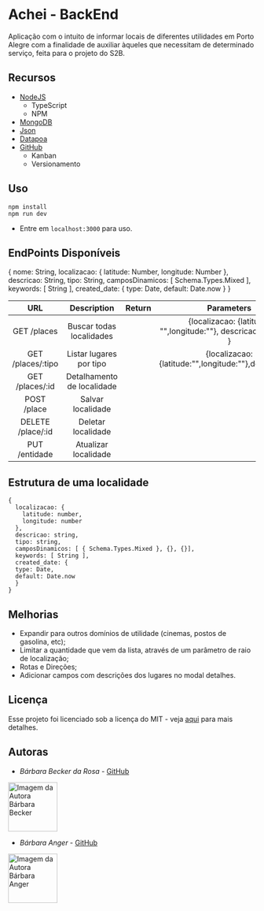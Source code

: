 # Achei - BackEnd
Aplicação com o intuito de informar locais de diferentes utilidades em Porto Alegre com a finalidade de auxiliar àqueles que necessitam de determinado serviço, feita para o projeto do S2B.
## Recursos
- [NodeJS](https://nodejs.org/en/)
  * TypeScript
  * NPM
- [MongoDB](https://www.mongodb.com/)
- [Json](https://www.json.org/)
- [Datapoa](http://datapoa.com.br/apps)
- [GitHub](https://github.com/)
  * Kanban
  * Versionamento

## Uso
```
npm install
npm run dev
```
* Entre em ``localhost:3000`` para uso.

## EndPoints Disponíveis
{
    nome: String,
    localizacao: {
        latitude: Number,
        longitude: Number
    },
    descricao: String,
    tipo: String,
    camposDinamicos: [ Schema.Types.Mixed ],
    keywords: [ String ],
    created_date: {
        type: Date,
        default: Date.now
    }
}

| URL                                     | Description                | Return                      | Parameters                     |
|:---------------------------------------:|:--------------------------:|:---------------------------:|:--------------------------------:|
| GET /places | Buscar todas localidades  |                            | {localizacao: {latitude: "",longitude:""}, descricao: "", tipo: "" }|
| GET /places/:tipo                       | Listar lugares por tipo    |                             |{localizacao:{latitude:"",longitude:""},descricao:""}
| GET /places/:id                         | Detalhamento de localidade |                             |
| POST /place                             | Salvar localidade          |                             |
| DELETE /place/:id                       | Deletar localidade         |                             |
| PUT /entidade                           | Atualizar localidade       |                             |

## Estrutura de uma localidade
```
{
  localizacao: {
    latitude: number,
    longitude: number
  },
  descricao: string,
  tipo: string,
  camposDinamicos: [ { Schema.Types.Mixed }, {}, {}],
  keywords: [ String ],
  created_date: {
  type: Date,
  default: Date.now
  }
}
```
## Melhorias

- Expandir para outros domínios de utilidade (cinemas, postos de gasolina, etc);
- Limitar a quantidade que vem da lista, através de um parâmetro de raio de localização;
- Rotas e Direções;
- Adicionar campos com descrições dos lugares no modal detalhes.
## Licença
Esse projeto foi licenciado sob a licença do MIT - veja [aqui](https://github.com/s2b-barbaras/achei_backend/blob/master/LICENSE) para mais detalhes.

## Autoras

* *Bárbara Becker da Rosa* -  [GitHub](https://github.com/barbbecker)

<a>
  <img 
  alt="Imagem da Autora Bárbara Becker" src="https://avatars1.githubusercontent.com/u/39573350?s=400&u=3a24cbbb390e39b0eaab3c8278124a8b8ee252ae&v=4" width="100">
</a>

* *Bárbara Anger* -  [GitHub](https://github.com/BarbaraAnger)
  
<a>
  <img 
  alt="Imagem da Autora Bárbara Anger" src="https://avatars3.githubusercontent.com/u/28331915?s=400&v=4" width="100">
</a>
